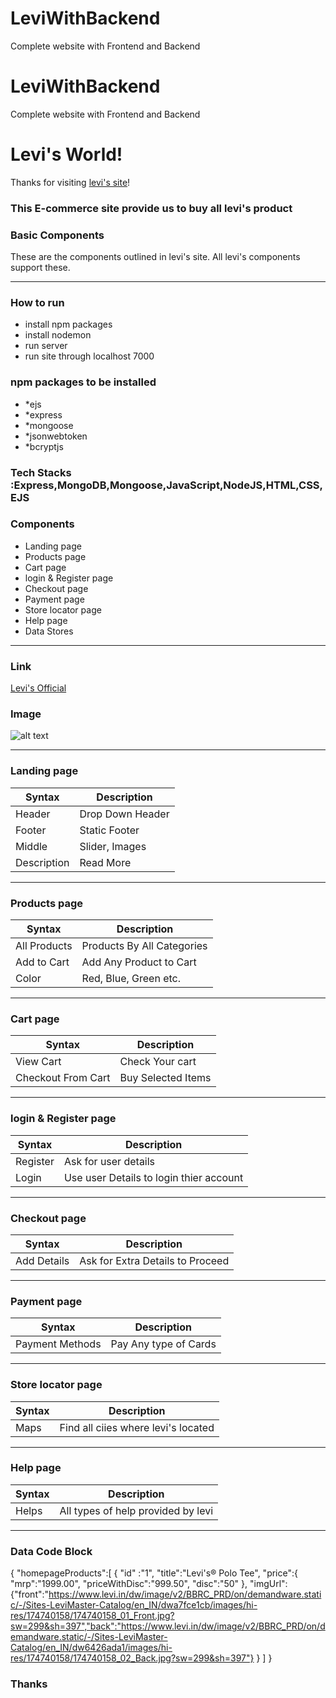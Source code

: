 # LeviWithBackend
Complete website with Frontend and Backend
# LeviWithBackend
Complete website with Frontend and Backend
# Levi's World!

Thanks for visiting [levi's site](https://www.levi.in)!

### This E-commerce site provide us to buy all levi's product 

### Basic Components

These are the components outlined in levi's site. All levi's components support these.

---
### How to run
- install npm packages
- install nodemon
- run server 
- run site through localhost 7000

### npm packages to be installed
- *ejs
- *express
- *mongoose
- *jsonwebtoken
- *bcryptjs


### Tech Stacks :Express,MongoDB,Mongoose,JavaScript,NodeJS,HTML,CSS,EJS


### Components
- Landing page
- Products page
- Cart page
- login & Register page
- Checkout page 
- Payment page
- Store locator page
- Help page
- Data Stores

---
### Link

[Levi's Official](https://www.levi.in)

### Image

![alt text](https://www.levi.in/on/demandware.static/-/Sites-LeviIN-Library/en_IN/dw96cbad45/images/homepage/logo.jpg)

---
### Landing page

| Syntax | Description |
| ----------- | ----------- |
| Header | Drop Down Header |
| Footer | Static Footer |
| Middle | Slider, Images |
| Description | Read More |

---
### Products page

| Syntax | Description |
| ------------- | -------------- |
| All Products | Products By All Categories |
| Add to Cart | Add Any Product to Cart |
| Color | Red, Blue, Green etc. |

---
### Cart page

| Syntax | Description |
| ------------- | -------------- |
| View Cart | Check Your cart |
| Checkout From Cart | Buy Selected Items |

---

### login & Register page
 
| Syntax | Description |
| ------------- | -------------- |
| Register | Ask for user details |
| Login | Use user Details to login thier account  |

---

### Checkout page

| Syntax | Description |
| ------------- | -------------- |
| Add Details | Ask for Extra Details to Proceed |

---

### Payment page
 
| Syntax | Description |
| ------------- | -------------- |
| Payment Methods | Pay Any type of Cards |

---

### Store locator page
| Syntax | Description |
| ------------- | -------------- |
| Maps | Find all ciies where levi's located |
 
---

### Help page
| Syntax | Description |
| ------------- | -------------- |
| Helps | All types of help provided by levi |

---

### Data Code Block


{
    "homepageProducts":[
        {
            "id" :"1",
            "title":"Levi's® Polo Tee",
            "price":{
                "mrp":"1999.00",
                "priceWithDisc":"999.50",
                "disc":"50"
            },
            "imgUrl":{"front":"https://www.levi.in/dw/image/v2/BBRC_PRD/on/demandware.static/-/Sites-LeviMaster-Catalog/en_IN/dwa7fce1cb/images/hi-res/174740158/174740158_01_Front.jpg?sw=299&sh=397","back":"https://www.levi.in/dw/image/v2/BBRC_PRD/on/demandware.static/-/Sites-LeviMaster-Catalog/en_IN/dw6426ada1/images/hi-res/174740158/174740158_02_Back.jpg?sw=299&sh=397"}
         }
      ]
}
       



### Thanks